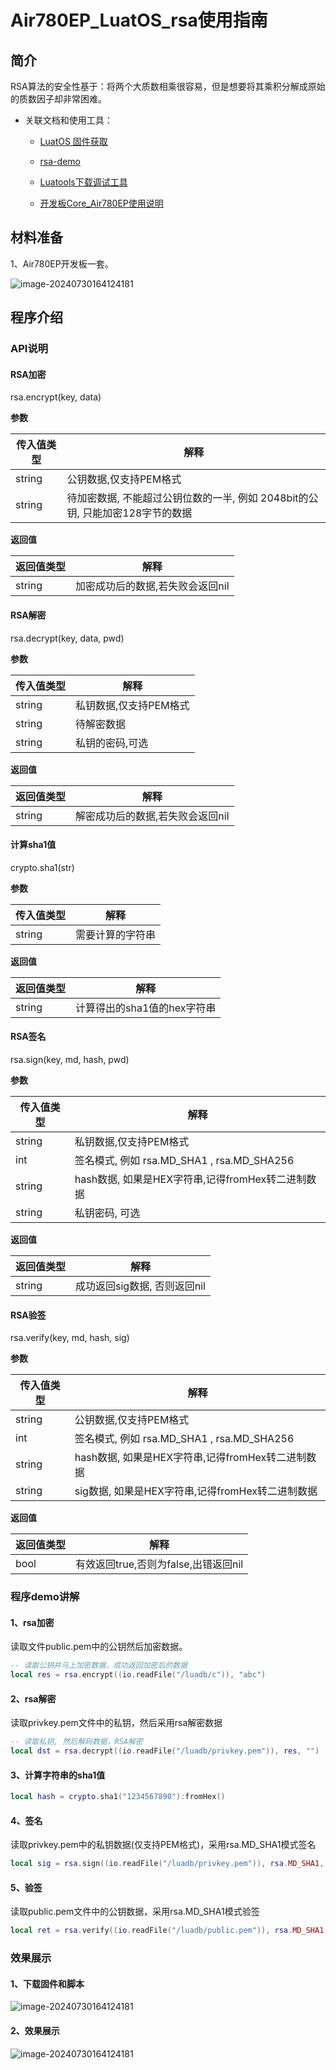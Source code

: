 # Air780EP_LuatOS_rsa使用指南

## 简介

RSA算法的安全性基于：将两个大质数相乘很容易，但是想要将其乘积分解成原始的质数因子却非常困难。

- 关联文档和使用工具：

  - [LuatOS 固件获取](https://gitee.com/openLuat/LuatOS/releases)

  - [rsa-demo](https://gitee.com/openLuat/LuatOS/tree/master/demo/rsa)

  - [Luatools下载调试工具](https://gitee.com/openLuat/luatos-doc-pool/blob/master/doc/开发工具及使用说明/Luatools下载调试工具.md)
  
  - [开发板Core_Air780EP使用说明 ](https://doc.openluat.com/share_article/ekP9pxVv5b0m8)

## 材料准备

1、Air780EP开发板一套。

![image-20240730164124181](./image/rsa_LuatOS_开发板实物图.jpg)

## 程序介绍

### API说明

#### RSA加密

rsa.encrypt(key, data)

**参数**

| 传入值类型 | 解释                                                         |
| ---------- | ------------------------------------------------------------ |
| string     | 公钥数据,仅支持PEM格式                                       |
| string     | 待加密数据, 不能超过公钥位数的一半, 例如 2048bit的公钥, 只能加密128字节的数据 |

**返回值**

| 返回值类型 | 解释                             |
| ---------- | -------------------------------- |
| string     | 加密成功后的数据,若失败会返回nil |

#### RSA解密

rsa.decrypt(key, data, pwd)

**参数**

| 传入值类型 | 解释                   |
| ---------- | ---------------------- |
| string     | 私钥数据,仅支持PEM格式 |
| string     | 待解密数据             |
| string     | 私钥的密码,可选        |

**返回值**

| 返回值类型 | 解释                             |
| ---------- | -------------------------------- |
| string     | 解密成功后的数据,若失败会返回nil |

#### 计算sha1值

crypto.sha1(str)

**参数**

| 传入值类型 | 解释             |
| ---------- | ---------------- |
| string     | 需要计算的字符串 |

**返回值**

| 返回值类型 | 解释                        |
| ---------- | --------------------------- |
| string     | 计算得出的sha1值的hex字符串 |

#### RSA签名

rsa.sign(key, md, hash, pwd)

**参数**

| 传入值类型 | 解释                                              |
| ---------- | ------------------------------------------------- |
| string     | 私钥数据,仅支持PEM格式                            |
| int        | 签名模式, 例如 rsa.MD_SHA1 , rsa.MD_SHA256        |
| string     | hash数据, 如果是HEX字符串,记得fromHex转二进制数据 |
| string     | 私钥密码, 可选                                    |

**返回值**

| 返回值类型 | 解释                         |
| ---------- | ---------------------------- |
| string     | 成功返回sig数据, 否则返回nil |

#### RSA验签

rsa.verify(key, md, hash, sig)

**参数**

| 传入值类型 | 解释                                              |
| ---------- | ------------------------------------------------- |
| string     | 公钥数据,仅支持PEM格式                            |
| int        | 签名模式, 例如 rsa.MD_SHA1 , rsa.MD_SHA256        |
| string     | hash数据, 如果是HEX字符串,记得fromHex转二进制数据 |
| string     | sig数据, 如果是HEX字符串,记得fromHex转二进制数据  |

**返回值**

| 返回值类型 | 解释                                 |
| ---------- | ------------------------------------ |
| bool       | 有效返回true,否则为false,出错返回nil |

### 程序demo讲解

#### 1、rsa加密

读取文件public.pem中的公钥然后加密数据。

```lua
-- 读取公钥并马上加密数据，成功返回加密后的数据
local res = rsa.encrypt((io.readFile("/luadb/c")), "abc")
```

#### 2、rsa解密

读取privkey.pem文件中的私钥，然后采用rsa解密数据

```lua
-- 读取私钥, 然后解码数据，RSA解密
local dst = rsa.decrypt((io.readFile("/luadb/privkey.pem")), res, "")
```

#### 3、计算字符串的sha1值

```lua
local hash = crypto.sha1("1234567890"):fromHex()
```

#### 4、签名

读取privkey.pem中的私钥数据(仅支持PEM格式)，采用rsa.MD_SHA1模式签名

```lua
local sig = rsa.sign((io.readFile("/luadb/privkey.pem")), rsa.MD_SHA1, hash, "")
```

#### 5、验签

读取public.pem文件中的公钥数据，采用rsa.MD_SHA1模式验签

```lua
local ret = rsa.verify((io.readFile("/luadb/public.pem")), rsa.MD_SHA1, hash, sig)
```

### 效果展示

#### 1、下载固件和脚本

![image-20240730164124181](./image/rsa_LuatOS_Luatools下载.png)

#### 2、效果展示

![image-20240730164124181](./image/rsa_LuatOS_效果展示.png)





